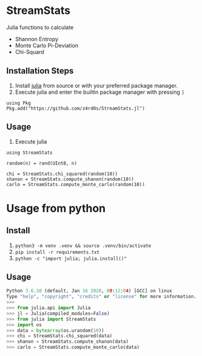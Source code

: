 # StreamStats
Julia functions to calculate

* Shannon Entropy
* Monte Carlo Pi-Deviation
* Chi-Squard

## Installation Steps
1. Install [julia](https://julialang.org/) from source or with your preferred
   package manager.
2. Execute julia and enter the builtin package manager with pressing `]`
```
using Pkg
Pkg.add("https://github.com/z4rd0s/StreamStats.jl")
```
## Usage
1. Execute julia
```
using StreamStats

random(n) = rand(UInt8, n)

chi = StreamStats.chi_squared(random(10))
shanon = StreamStats.compute_shanon(random(10))
carlo = StreamStats.compute_monte_carlo(random(10))
```

# Usage from python
## Install
1. `python3 -m venv .venv && source .venv/bin/activate`
2. `pip install -r requirements.txt`
3. `python -c "import julia; julia.install()"`

## Usage
```Python
Python 3.6.10 (default, Jan 16 2020, 09:12:04) [GCC] on linux
Type "help", "copyright", "credits" or "license" for more information.
>>>
>>> from julia.api import Julia
>>> jl = Julia(compiled_modules=False)
>>> from julia import StreamStats
>>> import os
>>> data = bytearray(os.urandom(10))
>>> chi = StreamStats.chi_squared(data)
>>> shanon = StreamStats.compute_shanon(data)
>>> carlo = StreamStats.compute_monte_carlo(data)
```
